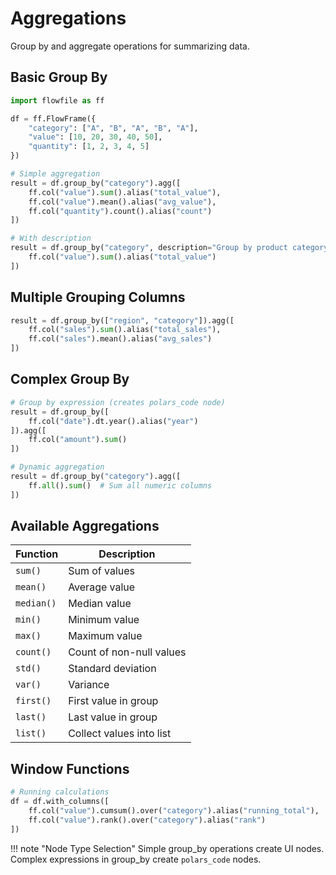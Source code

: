 # Aggregations

Group by and aggregate operations for summarizing data.

## Basic Group By

```python
import flowfile as ff

df = ff.FlowFrame({
    "category": ["A", "B", "A", "B", "A"],
    "value": [10, 20, 30, 40, 50],
    "quantity": [1, 2, 3, 4, 5]
})

# Simple aggregation
result = df.group_by("category").agg([
    ff.col("value").sum().alias("total_value"),
    ff.col("value").mean().alias("avg_value"),
    ff.col("quantity").count().alias("count")
])

# With description
result = df.group_by("category", description="Group by product category").agg([
    ff.col("value").sum().alias("total_value")
])
```

## Multiple Grouping Columns

```python
result = df.group_by(["region", "category"]).agg([
    ff.col("sales").sum().alias("total_sales"),
    ff.col("sales").mean().alias("avg_sales")
])
```

## Complex Group By

```python
# Group by expression (creates polars_code node)
result = df.group_by([
    ff.col("date").dt.year().alias("year")
]).agg([
    ff.col("amount").sum()
])

# Dynamic aggregation
result = df.group_by("category").agg([
    ff.all().sum()  # Sum all numeric columns
])
```

## Available Aggregations

| Function | Description |
|----------|-------------|
| `sum()` | Sum of values |
| `mean()` | Average value |
| `median()` | Median value |
| `min()` | Minimum value |
| `max()` | Maximum value |
| `count()` | Count of non-null values |
| `std()` | Standard deviation |
| `var()` | Variance |
| `first()` | First value in group |
| `last()` | Last value in group |
| `list()` | Collect values into list |

## Window Functions

```python
# Running calculations
df = df.with_columns([
    ff.col("value").cumsum().over("category").alias("running_total"),
    ff.col("value").rank().over("category").alias("rank")
])
```

!!! note "Node Type Selection"
    Simple group_by operations create UI nodes. Complex expressions in group_by create `polars_code` nodes.